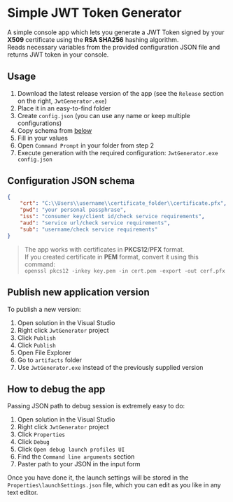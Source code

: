 # Simple JWT Token Generator
A simple console app which lets you generate a JWT Token signed by your **X509** certificate using the **RSA SHA256** hashing algorithm.  
Reads necessary variables from the provided configuration JSON file and returns JWT token in your console.  

## Usage
1. Download the latest release version of the app (see the `Release` section on the right, `JwtGenerator.exe`)
2. Place it in an easy-to-find folder
3. Create `config.json` (you can use any name or keep multiple configurations)
4. Copy schema from [below](#configuration-json-schema)
5. Fill in your values
6. Open `Command Prompt` in your folder from step 2
7. Execute generation with the required configuration: `JwtGenerator.exe config.json`


## Configuration JSON schema
``` json
{
    "crt": "C:\\Users\\username\\certificate_folder\\certificate.pfx",
    "pwd": "your personal passphrase",
    "iss": "consumer key/client id/check service requirements",
    "aud": "service url/check service requirements",
    "sub": "username/check service requirements"
}
```

> The app works with certificates in **PKCS12**/**PFX** format.  
> If you created certificate in **PEM** format, convert it using this command:  
> `openssl pkcs12 -inkey key.pem -in cert.pem -export -out cerf.pfx`  

## Publish new application version
To publish a new version:
1. Open solution in the Visual Studio
2. Right click `JwtGenerator` project
3. Click `Publish`
4. Click `Publish`
5. Open File Explorer
6. Go to `artifacts` folder
7. Use `JwtGenerator.exe` instead of the previously supplied version

## How to debug the app
Passing JSON path to debug session is extremely easy to do:
1. Open solution in the Visual Studio
2. Right click `JwtGenerator` project
3. Click `Properties`
4. Click `Debug`
5. Click `Open debug launch profiles UI`
6. Find the `Command line arguments` section
7. Paster path to your JSON in the input form

Once you have done it, the launch settings will be stored in the `Properties\launchSettings.json` file, which you can edit as you like in any text editor.